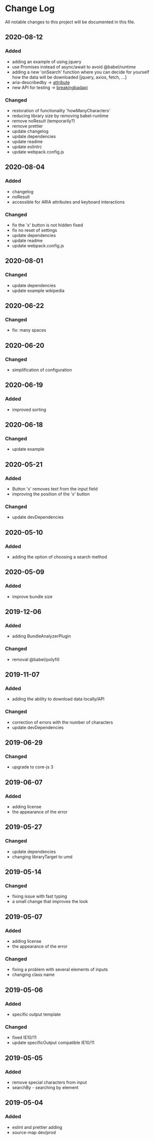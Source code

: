 # Change Log

All notable changes to this project will be documented in this file.

## 2020-08-12
### Added
- adding an example of using jquery
- use Promises instead of async/await to avoid @babel/runtime
- adding a new 'onSearch' function where you can decide for yourself how the data will be downloaded [jquery, axios, fetch, ...]
- aria-describedby -> [attribute](https://developer.mozilla.org/en-US/docs/Web/Accessibility/ARIA/ARIA_Techniques/Using_the_aria-describedby_attribute)
- new API for testing -> [breakingbadapi](https://breakingbadapi.com/documentation)

### Changed
- restoration of functionality 'howManyCharacters'
- reducing library size by removing babel-runtime
- remove noResult (temporarily?)
- remove prettier
- update changelog
- update dependencies
- update readme
- update eslintrc
- update webpack.config.js

## 2020-08-04
### Added
- changelog
- noResult
- accessible for ARIA attributes and keyboard interactions

### Changed
- fix the 'x' button is not hidden fixed
- fix no reset of settings
- update dependencies
- update readme
- update webpack.config.js

## 2020-08-01
### Changed
- update dependencies
- update example wikipedia

## 2020-06-22
### Changed
- fix: many spaces

## 2020-06-20
### Changed
- simplification of configuration

## 2020-06-19
### Added
- improved sorting

## 2020-06-18
### Changed
- update example

## 2020-05-21
### Added
- Button 'x' removes text from the input field
- improving the position of the 'x' button

### Changed
- update devDependencies

## 2020-05-10
### Added
- adding the option of choosing a search method

## 2020-05-09
### Added
- improve bundle size

## 2019-12-06
### Added
- adding BundleAnalyzerPlugin

### Changed
- removal @babel/polyfill

## 2019-11-07
### Added
- adding the ability to download data locally/API

### Changed
- correction of errors with the number of characters
- update devDependencies

## 2019-06-29
### Changed
- upgrade to core-js 3

## 2019-06-07
### Added
- adding license
- the appearance of the error


## 2019-05-27
### Changed
- update dependencies
- changing libraryTarget to umd

## 2019-05-14
### Changed
- fixing issue with fast typing
- a small change that improves the look

## 2019-05-07
### Added
- adding license
- the appearance of the error

### Changed
- fixing a problem with several elements of inputs
- changing class name

## 2019-05-06
### Added
- specific output template

### Changed
- fixed IE10/11
- update specificOutput compatible IE10/11

## 2019-05-05
### Added
- remove special characters from input
- searchBy - searching by element

## 2019-05-04
### Added
- eslint and prettier adding
- source-map dev/prod